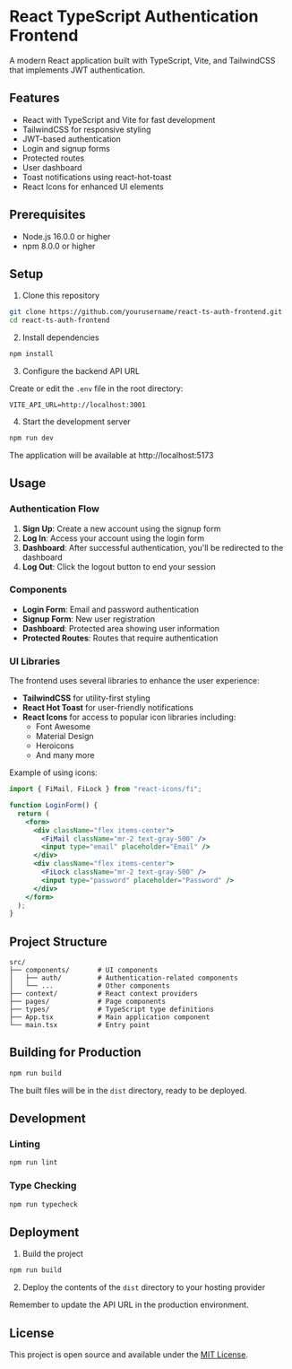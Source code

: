 # React TypeScript Authentication Frontend

A modern React application built with TypeScript, Vite, and TailwindCSS that implements JWT authentication.

## Features

- React with TypeScript and Vite for fast development
- TailwindCSS for responsive styling
- JWT-based authentication
- Login and signup forms
- Protected routes
- User dashboard
- Toast notifications using react-hot-toast
- React Icons for enhanced UI elements

## Prerequisites

- Node.js 16.0.0 or higher
- npm 8.0.0 or higher

## Setup

1. Clone this repository

```bash
git clone https://github.com/yourusername/react-ts-auth-frontend.git
cd react-ts-auth-frontend
```

2. Install dependencies

```bash
npm install
```

3. Configure the backend API URL

Create or edit the `.env` file in the root directory:

```
VITE_API_URL=http://localhost:3001
```

4. Start the development server

```bash
npm run dev
```

The application will be available at http://localhost:5173

## Usage

### Authentication Flow

1. **Sign Up**: Create a new account using the signup form
2. **Log In**: Access your account using the login form
3. **Dashboard**: After successful authentication, you'll be redirected to the dashboard
4. **Log Out**: Click the logout button to end your session

### Components

- **Login Form**: Email and password authentication
- **Signup Form**: New user registration
- **Dashboard**: Protected area showing user information
- **Protected Routes**: Routes that require authentication

### UI Libraries

The frontend uses several libraries to enhance the user experience:

- **TailwindCSS** for utility-first styling
- **React Hot Toast** for user-friendly notifications
- **React Icons** for access to popular icon libraries including:
  - Font Awesome
  - Material Design
  - Heroicons
  - And many more

Example of using icons:

```jsx
import { FiMail, FiLock } from "react-icons/fi";

function LoginForm() {
  return (
    <form>
      <div className="flex items-center">
        <FiMail className="mr-2 text-gray-500" />
        <input type="email" placeholder="Email" />
      </div>
      <div className="flex items-center">
        <FiLock className="mr-2 text-gray-500" />
        <input type="password" placeholder="Password" />
      </div>
    </form>
  );
}
```

## Project Structure

```
src/
├── components/       # UI components
│   ├── auth/         # Authentication-related components
│   └── ...           # Other components
├── context/          # React context providers
├── pages/            # Page components
├── types/            # TypeScript type definitions
├── App.tsx           # Main application component
└── main.tsx          # Entry point
```

## Building for Production

```bash
npm run build
```

The built files will be in the `dist` directory, ready to be deployed.

## Development

### Linting

```bash
npm run lint
```

### Type Checking

```bash
npm run typecheck
```

## Deployment

1. Build the project

```bash
npm run build
```

2. Deploy the contents of the `dist` directory to your hosting provider

Remember to update the API URL in the production environment.

## License

This project is open source and available under the [MIT License](LICENSE).
